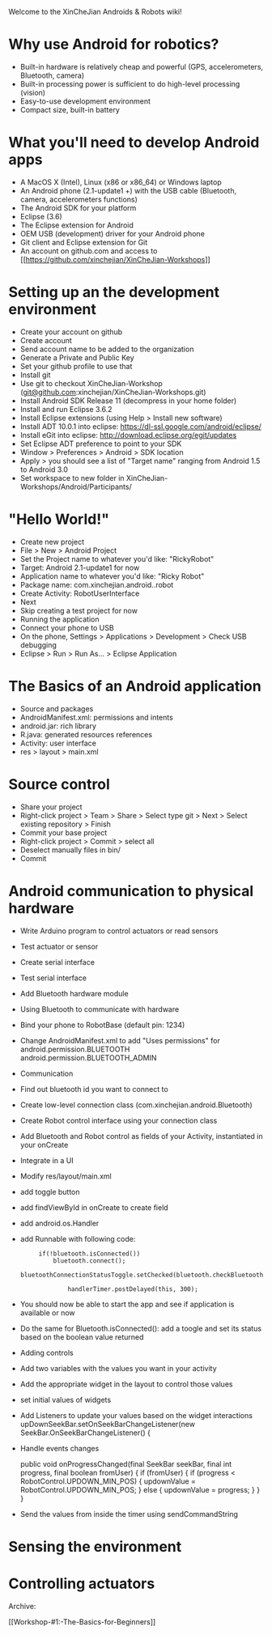 Welcome to the XinCheJian Androids & Robots wiki!

# Why use Android for robotics?

* Built-in hardware is relatively cheap and powerful (GPS, accelerometers, Bluetooth, camera)
* Built-in processing power is sufficient to do high-level processing (vision)
* Easy-to-use development environment
* Compact size, built-in battery
 
# What you'll need to develop Android apps

* A MacOS X (Intel), Linux (x86 or x86_64) or Windows laptop
* An Android phone (2.1-update1 +) with the USB cable (Bluetooth, camera, accelerometers functions)
* The Android SDK for your platform
* Eclipse (3.6)
* The Eclipse extension for Android
* OEM USB (development) driver for your Android phone
* Git client and Eclipse extension for Git
* An account on github.com and access to [[https://github.com/xinchejian/XinCheJian-Workshops]]

# Setting up an the development environment

* Create your account on github
 * Create account
 * Send account name to be added to the organization
 * Generate a Private and Public Key
 * Set your github profile to use that
* Install git
 * Use git to checkout XinCheJian-Workshop (git@github.com:xinchejian/XinCheJian-Workshops.git)
* Install Android SDK Release 11 (decompress in your home folder)
* Install and run Eclipse 3.6.2
* Install Eclipse extensions (using Help > Install new software)
 * Install ADT 10.0.1 into eclipse: https://dl-ssl.google.com/android/eclipse/
 * Install eGit into eclipse: http://download.eclipse.org/egit/updates
* Set Eclipse ADT preference to point to your SDK
 * Window > Preferences > Android > SDK location
 * Apply > you should see a list of "Target name" ranging from Android 1.5 to Android 3.0
* Set workspace to new folder in XinCheJian-Workshops/Android/Participants/<your github username>

# "Hello World!"

* Create new project 
 * File > New > Android Project 
 * Set the Project name to whatever you'd like: "RickyRobot"
 * Target: Android 2.1-update1 for now
 * Application name to whatever you'd like: "Ricky Robot"
 * Package name: com.xinchejian.android.<your github username>.robot
 * Create Activity: RobotUserInterface
 * Next
 * Skip creating a test project for now
* Running the application
 * Connect your phone to USB
 * On the phone, Settings > Applications > Development > Check USB debugging
 * Eclipse > Run > Run As... > Eclipse Application

# The Basics of an Android application

* Source and packages
* AndroidManifest.xml: permissions and intents
* android.jar: rich library
* R.java: generated resources references
* Activity: user interface
* res > layout > main.xml

# Source control

* Share your project
 * Right-click project  > Team > Share > Select type git > Next > Select existing repository > Finish
* Commit your base project 
 * Right-click project > Commit > select all
 * Deselect manually files in bin/
 * Commit

# Android communication to physical hardware

* Write Arduino program to control actuators or read sensors
 * Test actuator or sensor
 * Create serial interface
 * Test serial interface
 * Add Bluetooth hardware module

* Using Bluetooth to communicate with hardware
 * Bind your phone to RobotBase (default pin: 1234)
 * Change AndroidManifest.xml to add "Uses permissions" for android.permission.BLUETOOTH android.permission.BLUETOOTH_ADMIN
 * Communication
  * Find out bluetooth id you want to connect to
  * Create low-level connection class (com.xinchejian.android.Bluetooth)
  * Create Robot control interface using your connection class
 * Add Bluetooth and Robot control as fields of your Activity, instantiated in your onCreate

* Integrate in a UI
 * Modify res/layout/main.xml
 * add toggle button
 * add findViewById in onCreate to create field
 * add android.os.Handler
 * add Runnable with following code:

			if(!bluetooth.isConnected())
				bluetooth.connect();
			bluetoothConnectionStatusToggle.setChecked(bluetooth.checkBluetoothAvailable());

	                handlerTimer.postDelayed(this, 300);  

 * You should now be able to start the app and see if application is available or now
 * Do the same for Bluetooth.isConnected(): add a toogle and set its status based on the boolean value returned

* Adding controls
 * Add two variables with the values you want in your activity
 * Add the appropriate widget in the layout to control those values
 * set initial values of widgets
 * Add Listeners to update your values based on the widget interactions
    upDownSeekBar.setOnSeekBarChangeListener(new SeekBar.OnSeekBarChangeListener() {
 * Handle events changes 

	public void onProgressChanged(final SeekBar seekBar, final int progress, final boolean fromUser) {
			if (fromUser) {
				if (progress < RobotControl.UPDOWN_MIN_POS) {
					updownValue = RobotControl.UPDOWN_MIN_POS;
				} else {
					updownValue = progress;
				}
			}
	}

 * Send the values from inside the timer using sendCommandString

# Sensing the environment

# Controlling actuators

Archive:

[[Workshop-#1:-The-Basics-for-Beginners]]